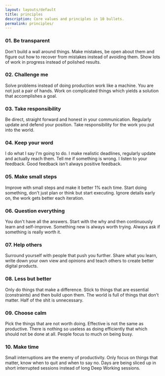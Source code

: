 ```yaml
---
layout: layouts/default
title: principles
description: Core values and principles in 10 bullets.
permalink: principles/
---
```


### 01. Be transparent

Don't build a wall around things. Make mistakes, be open about them and figure out how to recover from mistakes instead of avoiding them. Show lots of work in progress instead of polished results.

### 02. Challenge me

Solve problems instead of doing production work like a machine. You are not just a pair of hands. Work on complicated things which yields a solution that accomplishes a goal.

### 03. Take responsibility

Be direct, straight forward and honest in your communication. Regularly update and defend your position. Take responsibility for the work you put into the world.

### 04. Keep your word

I do what I say I'm going to do. I make realistic deadlines, regularly update and actually reach them. Tell me if something is wrong. I listen to your feedback. Good feedback isn't always positive feedback.

### 05. Make small steps

Improve with small steps and make it better 1% each time. Start doing something, don't just plan or think but start executing. Ignore details early on, the work gets better each iteration.

### 06. Question everything

You don't have all the answers. Start with the why and then continuously learn and self-improve. Something new is always worth trying. Always ask if something is really worth it.

### 07. Help others

Surround yourself with people that push you further. Share what you learn, write down your own view and opinions and teach others to create better digital products.

### 08. Less but better

Only do things that make a difference. Stick to things that are essential (constraints) and then build upon them. The world is full of things that don't matter. Half of the shit is unnecessary.

### 09. Choose calm

Pick the things that are not worth doing. Effective is not the same as productive. There is nothing so useless as doing efficiently that which should not be done at all. People focus to much on being busy.

### 10. Make time

Small interruptions are the enemy of productivity. Only focus on things that matter, know when to quit and when to say no. Days are being sliced up in short interrupted sessions instead of long Deep Working sessions.
